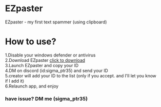 # EZpaster
EZpaster - my first text spammer (using clipboard)
# How to use?
1.Disable your windows defender or antivirus
<br>
2.Download EZpaster
[click to download](https://github.com/KTxXxX0828/EZpaster-release/releases/download/V2/Spammermain.exe)
<br>
3.Launch EZpaster and copy your ID
<br>
4.DM on discord (id:sigma_ptr35) and send your ID
<br>
5.creator will add your ID to the list (only if you accept. and I'll let you know if I add it)
<br>
6.Relaunch app, and enjoy

### have issue? DM me (sigma_ptr35)
